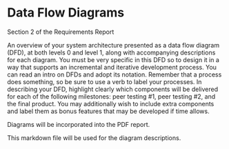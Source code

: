 # Data Flow Diagrams

Section 2 of the Requirements Report

An overview of your system architecture presented as a data flow diagram (DFD), at both levels 0 and level 1, along with accompanying descriptions for each diagram. You must be very specific in this DFD so to design it in a way that supports an incremental and iterative development process. You can read an intro on DFDs and adopt its notation. Remember that a process does something, so be sure to use a verb to label your processes. In describing your DFD, highlight clearly which components will be delivered for each of the following milestones: peer testing #1, peer testing #2, and the final product. You may additionally wish to include extra components and label them as bonus features that may be developed if time allows.

Diagrams will be incorporated into the PDF report.

This markdown file will be used for the diagram descriptions.

